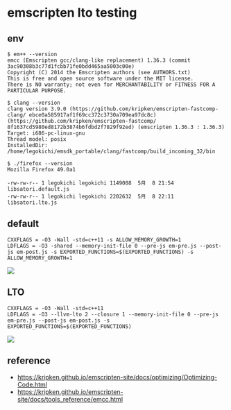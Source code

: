 # emscripten lto testing

## env

```
$ em++ --version
emcc (Emscripten gcc/clang-like replacement) 1.36.3 (commit 3ac90308b3c77d1fcbb71fe0bdd465aa5003c00e)
Copyright (C) 2014 the Emscripten authors (see AUTHORS.txt)
This is free and open source software under the MIT license.
There is NO warranty; not even for MERCHANTABILITY or FITNESS FOR A PARTICULAR PURPOSE.
```

```
$ clang --version
clang version 3.9.0 (https://github.com/kripken/emscripten-fastcomp-clang/ ebce0a585917af1f69cc372c3730a709ea97dc8c) (https://github.com/kripken/emscripten-fastcomp/ 8f1637cd5980ed8172b3874b6fdbd2f7829f92ed) (emscripten 1.36.3 : 1.36.3)
Target: i686-pc-linux-gnu
Thread model: posix
InstalledDir: /home/legokichi/emsdk_portable/clang/fastcomp/build_incoming_32/bin
```

```
$ ./firefox --version
Mozilla Firefox 49.0a1
```

```
-rw-rw-r-- 1 legokichi legokichi 1149088  5月  8 21:54 libsatori.default.js
-rw-rw-r-- 1 legokichi legokichi 2202632  5月  8 22:11 libsatori.lto.js
```

## default

```
CXXFLAGS = -O3 -Wall -std=c++11 -s ALLOW_MEMORY_GROWTH=1
LDFLAGS = -O3 -shared --memory-init-file 0 --pre-js em-pre.js --post-js em-post.js -s EXPORTED_FUNCTIONS=$(EXPORTED_FUNCTIONS) -s ALLOW_MEMORY_GROWTH=1
```

![](https://i.gyazo.com/28072e0ae727466bb02a504980746b31.png)

## LTO

```
CXXFLAGS = -O3 -Wall -std=c++11
LDFLAGS = -O3 --llvm-lto 2 --closure 1 --memory-init-file 0 --pre-js em-pre.js --post-js em-post.js -s EXPORTED_FUNCTIONS=$(EXPORTED_FUNCTIONS)
```

![](https://i.gyazo.com/d6afc204e5b28122b76b017f1ea14efa.png)


## reference

* https://kripken.github.io/emscripten-site/docs/optimizing/Optimizing-Code.html
* https://kripken.github.io/emscripten-site/docs/tools_reference/emcc.html
